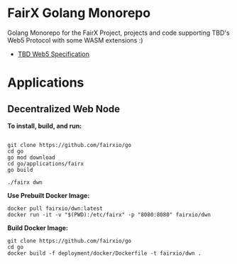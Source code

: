 # FairX Golang Monorepo
Golang Monorepo for the FairX Project, projects and code supporting TBD's Web5 Protocol with some WASM extensions :)

* [TBD Web5 Specification](https://developer.tbd.website/projects/web5/)


# Applications

## Decentralized Web Node

**To install, build, and run:**

```shell

git clone https://github.com/fairxio/go
cd go
go mod download
cd go/applications/fairx
go build

./fairx dwn

```

**Use Prebuilt Docker Image:**

```shell
docker pull fairxio/dwn:latest
docker run -it -v "$(PWD):/etc/fairx" -p "8080:8080" fairxio/dwn
```

**Build Docker Image:**

```shell
git clone https://github.com/fairxio/go
cd go
docker build -f deployment/docker/Dockerfile -t fairxio/dwn .
```